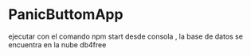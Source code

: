 # PanicButtomApp
ejecutar con el comando npm start desde consola
, la base de datos se encuentra en la nube db4free
